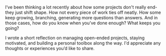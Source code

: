 I’ve been thinking a lot recently about how some projects don't really end-they just shift shape. How not every piece of work ties off neatly. How some keep growing, branching, generating more questions than answers. And in those cases, how do you know when you’ve done enough? What keeps you going?

I wrote a short reflection on managing open-ended projects, staying motivated, and building a personal toolbox along the way. I'd appreciate any thoughts or experiences you’d like to share.